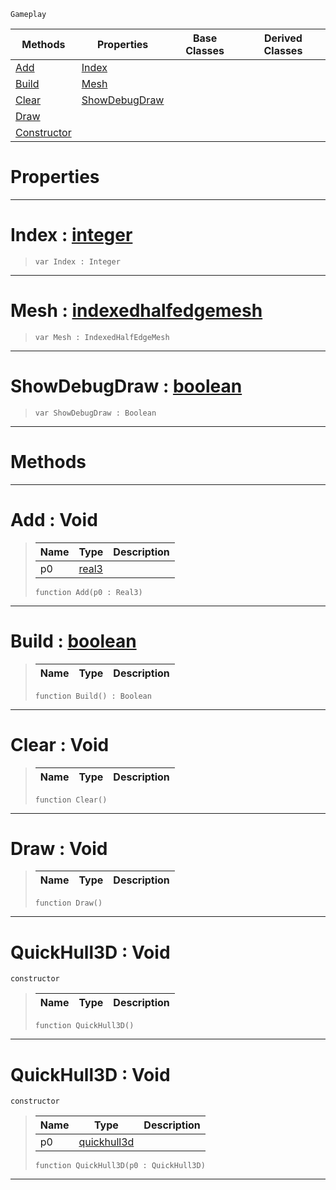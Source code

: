  `Gameplay`

|Methods|Properties|Base Classes|Derived Classes|
|---|---|---|---|
|[ Add](https://github.com/zeroengineteam/ZeroDocs/blob/master/code_reference/class_reference/quickhull3d.markdown#add-void)|[ Index](https://github.com/zeroengineteam/ZeroDocs/blob/master/code_reference/class_reference/quickhull3d.markdown#index-zero-engine-docume)| | |
|[ Build](https://github.com/zeroengineteam/ZeroDocs/blob/master/code_reference/class_reference/quickhull3d.markdown#build-zero-engine-docume)|[ Mesh](https://github.com/zeroengineteam/ZeroDocs/blob/master/code_reference/class_reference/quickhull3d.markdown#mesh-zero-engine-documen)| | |
|[ Clear](https://github.com/zeroengineteam/ZeroDocs/blob/master/code_reference/class_reference/quickhull3d.markdown#clear-void)|[ ShowDebugDraw](https://github.com/zeroengineteam/ZeroDocs/blob/master/code_reference/class_reference/quickhull3d.markdown#showdebugdraw-zero-engin)| | |
|[ Draw](https://github.com/zeroengineteam/ZeroDocs/blob/master/code_reference/class_reference/quickhull3d.markdown#draw-void)| | | |
|[ Constructor](https://github.com/zeroengineteam/ZeroDocs/blob/master/code_reference/class_reference/quickhull3d.markdown#quickhull3d-void)| | | |


 #  Properties


---  
 #  Index : [integer](https://github.com/zeroengineteam/ZeroDocs/blob/master/code_reference/zilch_base_types/integer.markdown)

> 
> ``` lang=cpp, name=Zilch
> var Index : Integer


---  
 #  Mesh : [indexedhalfedgemesh](https://github.com/zeroengineteam/ZeroDocs/blob/master/code_reference/class_reference/indexedhalfedgemesh.markdown)

> 
> ``` lang=cpp, name=Zilch
> var Mesh : IndexedHalfEdgeMesh


---  
 #  ShowDebugDraw : [boolean](https://github.com/zeroengineteam/ZeroDocs/blob/master/code_reference/zilch_base_types/boolean.markdown)

> 
> ``` lang=cpp, name=Zilch
> var ShowDebugDraw : Boolean


---  
 #  Methods


---  
 #  Add : Void

> 
> |Name|Type|Description|
> |---|---|---|
> |p0|[real3](https://github.com/zeroengineteam/ZeroDocs/blob/master/code_reference/zilch_base_types/real3.markdown)| |
> ``` lang=cpp, name=Zilch
> function Add(p0 : Real3)
> ``` 


---  
 #  Build : [boolean](https://github.com/zeroengineteam/ZeroDocs/blob/master/code_reference/zilch_base_types/boolean.markdown)

> 
> |Name|Type|Description|
> |---|---|---|
> ``` lang=cpp, name=Zilch
> function Build() : Boolean
> ``` 


---  
 #  Clear : Void

> 
> |Name|Type|Description|
> |---|---|---|
> ``` lang=cpp, name=Zilch
> function Clear()
> ``` 


---  
 #  Draw : Void

> 
> |Name|Type|Description|
> |---|---|---|
> ``` lang=cpp, name=Zilch
> function Draw()
> ``` 


---  
 #  QuickHull3D : Void

 `constructor`

> 
> |Name|Type|Description|
> |---|---|---|
> ``` lang=cpp, name=Zilch
> function QuickHull3D()
> ``` 


---  
 #  QuickHull3D : Void

 `constructor`

> 
> |Name|Type|Description|
> |---|---|---|
> |p0|[quickhull3d](https://github.com/zeroengineteam/ZeroDocs/blob/master/code_reference/class_reference/quickhull3d.markdown)| |
> ``` lang=cpp, name=Zilch
> function QuickHull3D(p0 : QuickHull3D)
> ``` 


---  
 

 